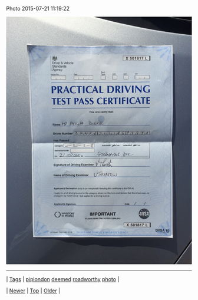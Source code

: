 <!--
title: Photo 2015-07-21 11
date: 2020-06-28T15:27:00.086Z
tags: piplondon, deemed, roadworthy, photo
-->


Photo 2015-07-21 11:19:22

![](124655265174-0.jpg)

<!--BOTTOM-POST-NAVIGATION-->
---

| [Tags](tags.md) | [piplondon](tag-piplondon.md) [deemed](tag-deemed.md) [roadworthy](tag-roadworthy.md) [photo](tag-photo.md) |

| [Newer](124655255762.md) | [Top](index.md) | [Older](124768133674.md) |